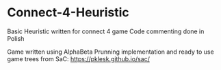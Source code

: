 # Connect-4-Heuristic
Basic Heuristic written for connect 4 game
Code commenting done in Polish

Game written using AlphaBeta Prunning implementation and ready to use game trees from SaC: https://pklesk.github.io/sac/
